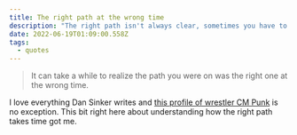 ```yaml
---
title: The right path at the wrong time
description: "The right path isn't always clear, sometimes you have to go backwards to go forward"
date: 2022-06-19T01:09:00.558Z
tags:
  - quotes
---
```

> It can take a while to realize the path you were on was the right one at the wrong time.

I love everything Dan Sinker writes and [this profile of wrestler CM Punk](https://www.esquire.com/sports/a39008053/cm-punk-aew-profile/) is no exception. This bit right here about understanding how the right path takes time got me.

